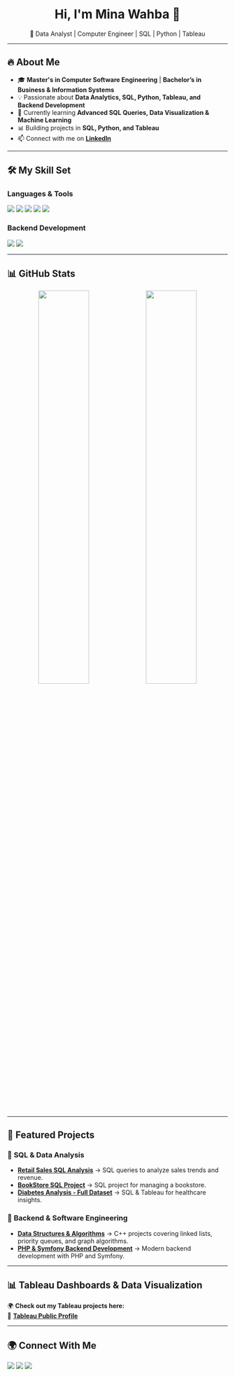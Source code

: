 <h1 align="center">Hi, I'm Mina Wahba 👋</h1>
<p align="center">
  🚀 Data Analyst | Computer Engineer | SQL | Python | Tableau  
</p>

---

## 🔥 About Me  
- 🎓 **Master's in Computer Software Engineering** | **Bachelor’s in Business & Information Systems**  
- 💡 Passionate about **Data Analytics, SQL, Python, Tableau, and Backend Development**  
- 🌱 Currently learning **Advanced SQL Queries, Data Visualization & Machine Learning**  
- 📊 Building projects in **SQL, Python, and Tableau**  
- 📫 Connect with me on **[LinkedIn](https://www.linkedin.com/in/mwahba98/)**  

---

## 🛠 My Skill Set  
### **Languages & Tools**  
<p align="left">
  <img src="https://img.shields.io/badge/Python-3776AB?style=for-the-badge&logo=python&logoColor=white"/>
  <img src="https://img.shields.io/badge/SQL-003B57?style=for-the-badge&logo=postgresql&logoColor=white"/>
  <img src="https://img.shields.io/badge/PostgreSQL-336791?style=for-the-badge&logo=postgresql&logoColor=white"/>
  <img src="https://img.shields.io/badge/Tableau-E97627?style=for-the-badge&logo=tableau&logoColor=white"/>
  <img src="https://img.shields.io/badge/PowerBI-F2C811?style=for-the-badge&logo=powerbi&logoColor=black"/>
</p>

### **Backend Development**
<p align="left">
  <img src="https://img.shields.io/badge/PHP-777BB4?style=for-the-badge&logo=php&logoColor=white"/>
  <img src="https://img.shields.io/badge/Symfony-000000?style=for-the-badge&logo=symfony&logoColor=white"/>
</p>

---

## 📊 GitHub Stats  
<p align="center">
  <img src="https://github-readme-stats.vercel.app/api?username=Minawahba98&show_icons=true&theme=dark" width="48%" />
  <img src="https://github-readme-streak-stats.herokuapp.com/?user=Minawahba98&theme=dark" width="48%" />
</p>

---

## 🚀 Featured Projects  
### 📌 **SQL & Data Analysis**  
- **[Retail Sales SQL Analysis](https://github.com/Minawahba98/Retail_sales_SQL)** → SQL queries to analyze sales trends and revenue.  
- **[BookStore SQL Project](https://github.com/Minawahba98/BookStore_SQL-Project)** → SQL project for managing a bookstore.  
- **[Diabetes Analysis - Full Dataset](https://github.com/Minawahba98/Diabetes_analysis_Full)** → SQL & Tableau for healthcare insights.  

### 📌 **Backend & Software Engineering**  
- **[Data Structures & Algorithms](https://github.com/Minawahba98/data-structures-algorithms)** → C++ projects covering linked lists, priority queues, and graph algorithms.  
- **[PHP & Symfony Backend Development](https://github.com/Minawahba98/PHP_Symfony_Project)** → Modern backend development with PHP and Symfony.  

---

## 📊 **Tableau Dashboards & Data Visualization**  
🌍 **Check out my Tableau projects here:**  
🔗 **[Tableau Public Profile](https://public.tableau.com/app/profile/mina.wahba/vizzes)**  

---

## 🌍 **Connect With Me**  
<p align="left">
  <a href="https://github.com/Minawahba98" target="_blank"><img src="https://img.shields.io/badge/GitHub-100000?style=for-the-badge&logo=github&logoColor=white"></a>
  <a href="https://www.linkedin.com/in/mwahba98/" target="_blank"><img src="https://img.shields.io/badge/LinkedIn-0077B5?style=for-the-badge&logo=linkedin&logoColor=white"></a>
  <a href="https://public.tableau.com/app/profile/mina.wahba/vizzes" target="_blank"><img src="https://img.shields.io/badge/Tableau-E97627?style=for-the-badge&logo=tableau&logoColor=white"></a>
</p>

